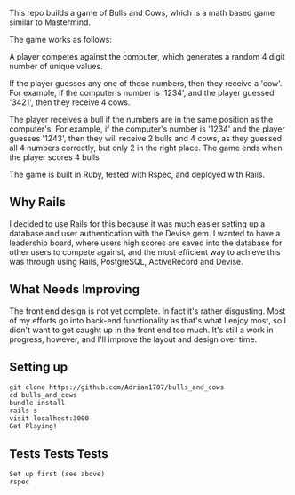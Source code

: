This repo builds a game of Bulls and Cows, which is a math based game similar to Mastermind.

The game works as follows:

A player competes against the computer, which generates a random 4 digit number of unique values.

If the player guesses any one of those numbers, then they receive a 'cow'. For example, if the computer's number is '1234',
and the player guessed '3421', then they receive 4 cows.

The player receives a bull if the numbers are in the same position as the computer's. For example, if the computer's number is '1234'
and the player guesses '1243', then they will receive 2 bulls and 4 cows, as they guessed all 4 numbers correctly, but only 2 in the
right place. The game ends when the player scores 4 bulls

The game is built in Ruby, tested with Rspec, and deployed with Rails.

## Why Rails

I decided to use Rails for this because it was much easier setting up a database and user authentication with the Devise gem.
I wanted to have a leadership board, where users high scores are saved into the database for other users to compete against, and
the most efficient way to achieve this was through using Rails, PostgreSQL, ActiveRecord and Devise.

## What Needs Improving

The front end design is not yet complete. In fact it's rather disgusting. Most of my efforts go into back-end functionality as
that's what I enjoy most, so I didn't want to get caught up in the front end too much. It's still a work in progress, however,
and I'll improve the layout and design over time. 

## Setting up
```
git clone https://github.com/Adrian1707/bulls_and_cows
cd bulls_and_cows
bundle install
rails s
visit localhost:3000
Get Playing!
```

## Tests Tests Tests

```
Set up first (see above)
rspec
```
